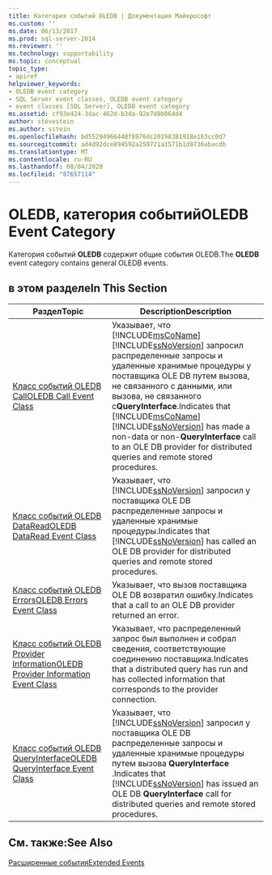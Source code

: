 ```yaml
---
title: Категория событий OLEDB | Документация Майкрософт
ms.custom: ''
ms.date: 06/13/2017
ms.prod: sql-server-2014
ms.reviewer: ''
ms.technology: supportability
ms.topic: conceptual
topic_type:
- apiref
helpviewer_keywords:
- OLEDB event category
- SQL Server event classes, OLEDB event category
- event classes [SQL Server], OLEDB event category
ms.assetid: cf93e424-3dac-462d-b3da-92e7d0b064d4
author: stevestein
ms.author: sstein
ms.openlocfilehash: bd55294966448f8976dc20198381918e163cc0d7
ms.sourcegitcommit: ad4d92dce894592a259721a1571b1d8736abacdb
ms.translationtype: MT
ms.contentlocale: ru-RU
ms.lasthandoff: 08/04/2020
ms.locfileid: "87657114"
---
```

# <a name="oledb-event-category"></a><span data-ttu-id="08bbb-102">OLEDB, категория событий</span><span class="sxs-lookup"><span data-stu-id="08bbb-102">OLEDB Event Category</span></span>
  <span data-ttu-id="08bbb-103">Категория событий **OLEDB** содержит общие события OLEDB.</span><span class="sxs-lookup"><span data-stu-id="08bbb-103">The **OLEDB** event category contains general OLEDB events.</span></span>  
  
## <a name="in-this-section"></a><span data-ttu-id="08bbb-104">в этом разделе</span><span class="sxs-lookup"><span data-stu-id="08bbb-104">In This Section</span></span>  
  
|<span data-ttu-id="08bbb-105">Раздел</span><span class="sxs-lookup"><span data-stu-id="08bbb-105">Topic</span></span>|<span data-ttu-id="08bbb-106">Description</span><span class="sxs-lookup"><span data-stu-id="08bbb-106">Description</span></span>|  
|-----------|-----------------|  
|[<span data-ttu-id="08bbb-107">Класс событий OLEDB Call</span><span class="sxs-lookup"><span data-stu-id="08bbb-107">OLEDB Call Event Class</span></span>](oledb-call-event-class.md)|<span data-ttu-id="08bbb-108">Указывает, что [!INCLUDE[msCoName](../../includes/msconame-md.md)] [!INCLUDE[ssNoVersion](../../includes/ssnoversion-md.md)] запросил распределенные запросы и удаленные хранимые процедуры у поставщика OLE DB путем вызова, не связанного с данными, или вызова, не связанного с**QueryInterface**.</span><span class="sxs-lookup"><span data-stu-id="08bbb-108">Indicates that [!INCLUDE[msCoName](../../includes/msconame-md.md)] [!INCLUDE[ssNoVersion](../../includes/ssnoversion-md.md)] has made a non-data or non-**QueryInterface** call to an OLE DB provider for distributed queries and remote stored procedures.</span></span>|  
|[<span data-ttu-id="08bbb-109">Класс событий OLEDB DataRead</span><span class="sxs-lookup"><span data-stu-id="08bbb-109">OLEDB DataRead Event Class</span></span>](oledb-dataread-event-class.md)|<span data-ttu-id="08bbb-110">Указывает, что [!INCLUDE[ssNoVersion](../../includes/ssnoversion-md.md)] запросил у поставщика OLE DB распределенные запросы и удаленные хранимые процедуры.</span><span class="sxs-lookup"><span data-stu-id="08bbb-110">Indicates that [!INCLUDE[ssNoVersion](../../includes/ssnoversion-md.md)] has called an OLE DB provider for distributed queries and remote stored procedures.</span></span>|  
|[<span data-ttu-id="08bbb-111">Класс событий OLEDB Errors</span><span class="sxs-lookup"><span data-stu-id="08bbb-111">OLEDB Errors Event Class</span></span>](oledb-errors-event-class.md)|<span data-ttu-id="08bbb-112">Указывает, что вызов поставщика OLE DB возвратил ошибку.</span><span class="sxs-lookup"><span data-stu-id="08bbb-112">Indicates that a call to an OLE DB provider returned an error.</span></span>|  
|[<span data-ttu-id="08bbb-113">Класс событий OLEDB Provider Information</span><span class="sxs-lookup"><span data-stu-id="08bbb-113">OLEDB Provider Information Event Class</span></span>](oledb-provider-information-event-class.md)|<span data-ttu-id="08bbb-114">Указывает, что распределенный запрос был выполнен и собрал сведения, соответствующие соединению поставщика.</span><span class="sxs-lookup"><span data-stu-id="08bbb-114">Indicates that a distributed query has run and has collected information that corresponds to the provider connection.</span></span>|  
|[<span data-ttu-id="08bbb-115">Класс событий OLEDB QueryInterface</span><span class="sxs-lookup"><span data-stu-id="08bbb-115">OLEDB QueryInterface Event Class</span></span>](oledb-queryinterface-event-class.md)|<span data-ttu-id="08bbb-116">Указывает, что [!INCLUDE[ssNoVersion](../../includes/ssnoversion-md.md)] запросил у поставщика OLE DB распределенные запросы и удаленные хранимые процедуры путем вызова **QueryInterface** .</span><span class="sxs-lookup"><span data-stu-id="08bbb-116">Indicates that [!INCLUDE[ssNoVersion](../../includes/ssnoversion-md.md)] has issued an OLE DB **QueryInterface** call for distributed queries and remote stored procedures.</span></span>|  
  
## <a name="see-also"></a><span data-ttu-id="08bbb-117">См. также:</span><span class="sxs-lookup"><span data-stu-id="08bbb-117">See Also</span></span>  
 [<span data-ttu-id="08bbb-118">Расширенные события</span><span class="sxs-lookup"><span data-stu-id="08bbb-118">Extended Events</span></span>](../extended-events/extended-events.md)  
  
  
